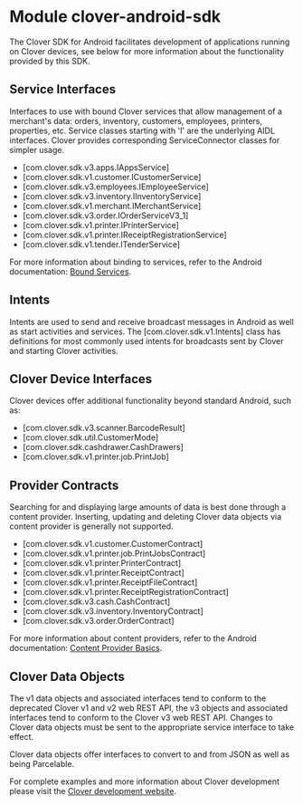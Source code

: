 # Module clover-android-sdk
The Clover SDK for Android facilitates development of applications running on Clover devices, see
below for more information about the functionality provided by this SDK.

## Service Interfaces
Interfaces to use with bound Clover services that allow management of a merchant's data: orders,
  inventory, customers, employees, printers, properties, etc. Service classes starting with 'I' are
  the underlying AIDL interfaces. Clover provides corresponding ServiceConnector classes for simpler
  usage.
 * [com.clover.sdk.v3.apps.IAppsService]
 * [com.clover.sdk.v1.customer.ICustomerService]
 * [com.clover.sdk.v3.employees.IEmployeeService]
 * [com.clover.sdk.v3.inventory.IInventoryService]
 * [com.clover.sdk.v1.merchant.IMerchantService]
 * [com.clover.sdk.v3.order.IOrderServiceV3_1]
 * [com.clover.sdk.v1.printer.IPrinterService]
 * [com.clover.sdk.v1.printer.IReceiptRegistrationService]
 * [com.clover.sdk.v1.tender.ITenderService]

For more information about binding to services, refer to the Android documentation:
<a href="http://developer.android.com/guide/components/bound-services.html#Binding" target="_blank">
    Bound Services</a>.

## Intents
Intents are used to send and receive broadcast messages in Android as well as start activities and
  services. The [com.clover.sdk.v1.Intents] class has definitions for most commonly used
  intents for broadcasts sent by Clover and starting Clover activities.

## Clover Device Interfaces
Clover devices offer additional functionality beyond standard Android, such as:
 * [com.clover.sdk.v3.scanner.BarcodeResult]
 * [com.clover.sdk.util.CustomerMode]
 * [com.clover.sdk.cashdrawer.CashDrawers]
 * [com.clover.sdk.v1.printer.job.PrintJob]

## Provider Contracts
Searching for and displaying large amounts of data is best done through a content provider.
  Inserting, updating and deleting Clover data objects via content provider is generally not
  supported.
 * [com.clover.sdk.v1.customer.CustomerContract]
 * [com.clover.sdk.v1.printer.job.PrintJobsContract]
 * [com.clover.sdk.v1.printer.PrinterContract]
 * [com.clover.sdk.v1.printer.ReceiptContract]
 * [com.clover.sdk.v1.printer.ReceiptFileContract]
 * [com.clover.sdk.v1.printer.ReceiptRegistrationContract]
 * [com.clover.sdk.v3.cash.CashContract]
 * [com.clover.sdk.v3.inventory.InventoryContract]
 * [com.clover.sdk.v3.order.OrderContract]

For more information about content providers, refer to the Android documentation:
  <a href="https://developer.android.com/guide/topics/providers/content-provider-basics.html" target="_blank">
    Content Provider Basics</a>.

## Clover Data Objects
The v1 data objects and associated interfaces tend to conform to the deprecated Clover v1 and v2
  web REST API, the v3 objects and associated interfaces tend to conform to the Clover v3 web REST
  API. Changes to Clover data objects must be sent to the appropriate service interface to take
  effect.

Clover data objects offer interfaces to convert to and from JSON as well as being Parcelable.

For complete examples and more information about Clover development please visit the
  <a href="https://www.clover.com/developers" target="_blank">Clover development website</a>.